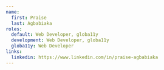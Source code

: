 ```yaml
---
name:
  first: Praise
  last: Agbabiaka
roles:
  default: Web Developer, globa11y
  development: Web Developer, globa11y
  globa11y: Web Developer
links:
  linkedin: https://www.linkedin.com/in/praise-agbabiaka
---
```

